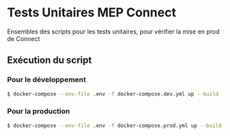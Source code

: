 
# Tests Unitaires MEP Connect

Ensembles des scripts pour les tests unitaires, pour vérifier la mise en prod de Connect

## Exécution du script

### Pour le développement

```bash
$ docker-compose --env-file .env -f docker-compose.dev.yml up --build -d
```

### Pour la production

```bash
$ docker-compose --env-file .env -f docker-compose.prod.yml up --build -d
```
